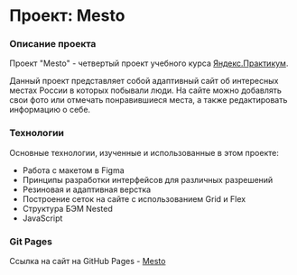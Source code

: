 # Проект: Mesto

### Описание проекта
Проект "Mesto" - четвертый проект учебного курса [Яндекс.Практикум](https://practicum.yandex.ru/web/).

Данный проект представляет собой адаптивный сайт об интересных местах России в которых побывали люди. На сайте можно добавлять свои фото или отмечать понравившиеся места, а также редактировать информацию о себе.

### Технологии

Основные технологии, изученные и использованные в этом проекте:
* Работа с макетом в Figma
* Принципы разработки интерфейсов для различных разрешений
* Резиновая и адаптивная верстка
* Построение сеток на сайте с использованием Grid и Flex
* Структура БЭМ Nested
* JavaScript

### Git Pages

Ссылка на сайт на GitHub Pages - [Mesto]( https://xzio.github.io/mesto/)
